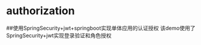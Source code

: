 # authorization
##使用SpringSecurity+jwt+springboot实现单体应用的认证授权
该demo使用了SpringSecurity+jwt实现登录验证和角色授权

